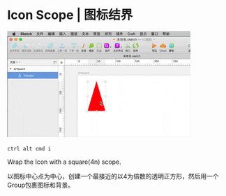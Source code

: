 # Icon Scope | 图标结界

![iconScope-demo](./img/scopeIcon.gif)

`ctrl alt cmd i`

Wrap the Icon with a square(4n) scope.

以图标中心点为中心，创建一个最接近的以4为倍数的透明正方形，然后用一个Group包裹图标和背景。